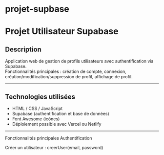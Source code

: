 # projet-supbase
# Projet Utilisateur Supabase

## Description

Application web de gestion de profils utilisateurs avec authentification via Supabase.  
Fonctionnalités principales : création de compte, connexion, création/modification/suppression de profil, affichage de profil.

---

## Technologies utilisées

- HTML / CSS / JavaScript
- Supabase (authentification et base de données)
- Font Awesome (icônes)
- Déploiement possible avec Vercel ou Netlify

---

Fonctionnalités principales
Authentification

Créer un utilisateur : creerUser(email, password)


  
